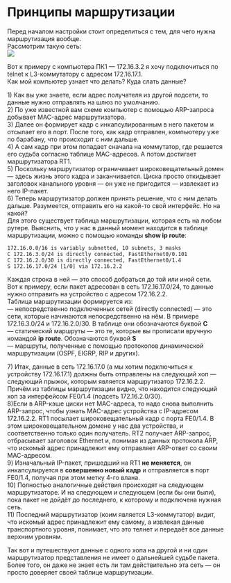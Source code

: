 # Принципы маршрутизации

Перед началом настройки стоит определиться с тем, для чего нужна маршрутизация вообще.  
Рассмотрим такую сеть:  
![](http://img-fotki.yandex.ru/get/6103/83739833.16/0_82ffe_81ef48b2_XL.jpg)

Вот к примеру с компьютера ПК1 — 172.16.3.2 я хочу подключиться по telnet к L3-коммутатору с адресом 172.16.17.1.  
Как мой компьютер узнает что делать? Куда слать данные?

1\) Как вы уже знаете, если адрес получателя из другой подсети, то данные нужно отправлять на шлюз по умолчанию.  
2\) По уже известной вам схеме компьютер с помощью ARP-запроса добывает MAC-адрес маршрутизатора.  
3\) Далее он формирует кадр с инкапсулированным в него пакетом и отсылает его в порт. После того, как кадр отправлен, компьютеру уже по барабану, что происходит с ним дальше.  
4\) А сам кадр при этом попадает сначала на коммутатор, где решается его судьба согласно таблице MAC-адресов. А потом достигает маршрутизатора RT1.  
5\) Поскольку маршрутизатор ограничивает широковещательный домен — здесь жизнь этого кадра и заканчивается. Циска просто откидывает заголовок канального уровня — он уже не пригодится — извлекает из него IP-пакет.  
6\) Теперь маршрутизатор должен принять решение, что с ним делать дальше. Разумеется, отправить его на какой-то свой интерфейс. Но на какой?  
Для этого существует таблица маршрутизации, которая есть на любом рутере. Выяснить, что у нас в данный момент находится в таблице маршрутизации, можно с помощью команды **show ip route**:

```text
172.16.0.0/16 is variably subnetted, 10 subnets, 3 masks
C 172.16.3.0/24 is directly connected, FastEthernet0/0.101
C 172.16.2.0/30 is directly connected, FastEthernet0/1.4
S 172.16.17.0/24 [1/0] via 172.16.2.2
```

Каждая строка в ней — это способ добраться до той или иной сети.  
Вот к примеру, если пакет адресован в сеть 172.16.17.0/24, то данные нужно отправить на устройство с адресом 172.16.2.2.  
Таблица маршрутизации формируется из:  
— непосредственно подключенных сетей \(directly connected\) — это сети, которые начинаются непосредственно на нём. В примере 172.16.3.0/24 и 172.16.2.0/30. В таблице они обозначаются буквой **C**  
— статический маршруты — это те, которые вы прописали вручную командой **ip route**. Обозначаются буквой **S**  
— маршруты, полученные с помощью протоколов динамической маршрутизации \(OSPF, EIGRP, RIP и других\).

7\) Итак, данные в сеть 172.16.17.0 \(а мы хотим подключиться к устройству 172.16.17.1\) должны быть отправлены на следующий хоп — следующий прыжок, которым является маршрутизатор 172.16.2.2. Причём из таблицы маршрутизации видно, что находится следующий хоп за интерфейсом FE0/1.4 \(подсеть 172.16.2.0/30\).  
8\)Если в ARP-кэше циски нет MAC-адреса, то надо снова выполнить ARP-запрос, чтобы узнать MAC-адрес устройства с IP-адресом 172.16.2.2. RT1 посылает широковещательный кадр с порта FE0/1.4. В этом широковещательном домене у нас два устройства, и соответственно только один получатель. RT2 получает ARP-запрос, отбрасывает заголовок Ethernet и, понимая из данных протокола ARP, что искомый адрес принадлежит ему отправляет ARP-ответ со своим MAC-адресом.  
9\) Изначальный IP-пакет, пришедший на RT1 **не меняется**, он инкапсулируется в **совершенно новый кадр** и отправляется в порт FE0/1.4, получая при этом метку 4-го влана.  
10\) Полностью аналогичные действия происходят на следующем маршрутизаторе. И на следующем и следующем \(если бы они были\), пока пакет не дойдёт до последнего, к которому и подключена нужная сеть.  
11\) Последний маршрутизатор \(коим является L3-коммутатор\) видит, что искомый адрес принадлежит ему самому, а извлекая данные транспортного уровня, понимает, что это телнет и передаёт все данные верхним уровням.

Так вот и путешествуют данные с одного хопа на другой и ни один маршрутизатор представления не имеет о дальнейшей судьбе пакета. Более того, он даже не знает есть ли там действительно эта сеть — он просто доверяет своей таблице маршрутизации.

